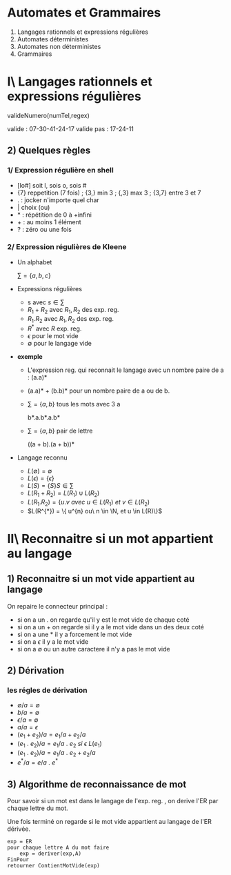 # Automates et Grammaires

1. Langages rationnels et expressions régulières
2. Automates déterministes
3. Automates non déterministes
4. Grammaires

# I\ Langages rationnels et expressions régulières

valideNumero(numTel,regex)

valide : 07-30-41-24-17
valide pas : 17-24-11

## 2) Quelques règles

### 1/ Expression régulière en shell

- [lo#] soit l, sois o, sois #
- {7} reppetition (7 fois) ; {3,} min 3 ; {,3} max 3 ; {3,7} entre 3 et 7
- . : jocker n'importe quel char
- | choix (ou)
- \* : répétition de 0 à +infini
- \+ : au moins 1 élément
- ? : zéro ou une fois

### 2/ Expression régulières de Kleene

* Un alphabet

    $\sum = \{a,b,c\}$
    
* Expressions régulières
    - s avec $s \in \sum$
    - $R_{1} + R_{2}$ avec $R_{1}, R_{2}$ des exp. reg.
    - $R_{1} . R_{2}$ avec $R_{1}, R_{2}$ des exp. reg.
    - $R^{*}$ avec $R$ exp. reg.
    - $\epsilon$ pour le mot vide
    - $\emptyset$ pour le langage vide

* __exemple__ 

  * L'expression reg. qui reconnait le langage avec un nombre paire de a : (a.a)*
  * (a.a)* + (b.b)* pour un nombre paire de a ou de b.
  * $\sum = \{a,b\}$ tous les mots avec 3 a
    
      b*.a.b*.a.b*

  * $\sum = \{a,b\}$ pair de lettre

      ((a + b).(a + b))*

* Langage reconnu
  * $L(\emptyset) = \emptyset$
  * $L(\epsilon) = \{\epsilon\}$
  * $L(S) = \{S\} S \in \sum$
  * $L(R_{1} + R_{2}) = L(R_{1}) \cup L(R_{2})$
  * $L(R_{1} . R_{2}) = \{ u.v\ avec\ u \in L(R_{1})\ et\ v \in L(R_{2})$
  * $L(R^{*}) = \{ u^{n} ou\ n \in \N, et u \in L(R)\}$

# II\ Reconnaitre si un mot appartient au langage

## 1) Reconnaitre si un mot vide appartient au langage

On repaire le connecteur principal :
- si on a un . on regarde qu'il y est le mot vide de chaque coté
- si on a un + on regarde si il y a le mot vide dans un des deux coté
- si on a une * il y a forcement le mot vide
- si on a $\epsilon$ il y a le mot vide
- si on a $\emptyset$ ou un autre caractere il n'y a pas le mot vide

## 2) Dérivation

### les régles de dérivation 
- $\emptyset/a = \emptyset$
- $b/a = \emptyset$
- $\epsilon/a = \emptyset$
- $a/a = \epsilon$
- $(e_{1} + e_{2})/a = e_{1}/a + e_{2}/a$
- $(e_{1}\ .\ e_{2})/a = e_{1}/a\ .\ e_{2}\ si\ \epsilon\ L(e_{1})$
- $(e_{1}\ .\ e_{2})/a = e_{1}/a\ .\ e_{2} + e_{2}/a$
- $e^{*}/a = e/a\ .\ e^{*}$

## 3) Algorithme de reconnaissance de mot

Pour savoir si un mot est dans le langage de l'exp. reg. , on derive l'ER par chaque lettre du mot.

Une fois terminé on regarde si le mot vide appartient au langage de l'ER dérivée.

```
exp = ER
pour chaque lettre A du mot faire
    exp = deriver(exp,A)
FinPour
retourner ContientMotVide(exp)
```

